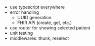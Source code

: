 * use typescript everywhere
* error handling
    * UUID generation
    * FHIR API (create, get, etc.)
* use router for showing selected patient
* unit testing
* middlewares: thunk, reselect